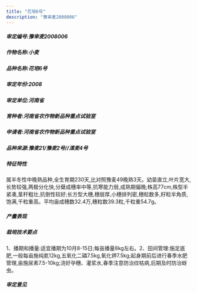 ```yaml
---
title: "花培6号"
description: "豫审麦2008006"
---
```

##### 审定编号:豫审麦2008006

##### 作物名称:小麦

##### 品种名称:花培6号

##### 审定年份:2008

##### 审定单位:河南省

##### 育种者:河南省农作物新品种重点试验室

##### 申请者:河南省农作物新品种重点试验室

##### 品种来源:豫麦21/豫麦2号//漯麦4号

##### 特征特性
属半冬性中晚熟品种,全生育期230天,比对照豫麦49晚熟3天。幼苗直立,叶片宽大,长势较强,两极分化快,分蘖成穗率中等,抗寒能力弱,成熟期偏晚;株高77cm,株型半紧凑,茎秆粗壮,抗倒性较好;长方型大穗,穗层厚,小穗排列密,穗粒数多,籽粒半角质,饱满,千粒重高。平均亩成穗数32.4万,穗粒数39.3粒,千粒重54.7g。

##### 产量表现


##### 栽培技术要点
1、播期和播量:适宜播期为10月8-15日;每亩播量8kg左右。2、田间管理:施足底肥,一般每亩施纯氮12kg,五氧化二磷7.5kg,氧化钾7.5kg;起身期前后进行春季水肥管理,亩施尿素7.5-10kg;浇好孕穗、灌浆水,春季注意防治纹枯病,后期及时防治蚜虫。

##### 审定意见

